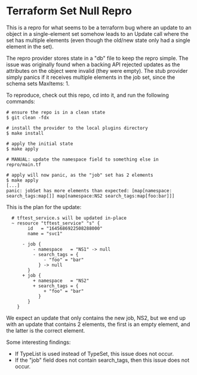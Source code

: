 # Terraform Set Null Repro

This is a repro for what seems to be a terraform bug where an update to
an object in a single-element set somehow leads to an Update call where
the set has multiple elements (even though the old/new state only had a
single element in the set).

The repro provider stores state in a "db" file to keep the repro simple.
The issue was originally found when a backing API rejected updates as the
attributes on the object were invalid (they were empty). The stub provider
simply panics if it receives multiple elements in the job set, since the
schema sets MaxItems: 1.

To reproduce, check out this repo, cd into it, and run the following commands:
```
# ensure the repo is in a clean state
$ git clean -fdx

# install the provider to the local plugins directory
$ make install

# apply the initial state
$ make apply

# MANUAL: update the namespace field to something else in repro/main.tf

# apply will now panic, as the "job" set has 2 elements
$ make apply
[...]
panic: jobSet has more elements than expected: [map[namespace: search_tags:map[]] map[namespace:NS2 search_tags:map[foo:bar]]]
```

This is the plan for the update:
```
  # tftest_service.s will be updated in-place
  ~ resource "tftest_service" "s" {
        id   = "1645686922508288000"
        name = "svc1"

      - job {
          - namespace   = "NS1" -> null
          - search_tags = {
              - "foo" = "bar"
            } -> null
        }
      + job {
          + namespace   = "NS2"
          + search_tags = {
              + "foo" = "bar"
            }
        }
    }

```

We expect an update that only contains the new job, NS2, but we end up with an update
that contains 2 elements, the first is an empty element, and the latter is the correct
element.

Some interesting findings:
* If TypeList is used instead of TypeSet, this issue does not occur.
* If the "job" field does not contain search_tags, then this issue does not occur.

